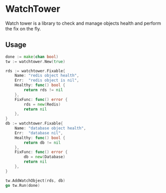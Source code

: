 # WatchTower

Watch tower is a library to check and manage objects health and perform the fix on the fly. 

## Usage

```go
done := make(chan bool)
tw := watchtower.New(true)

rds := watchtower.Fixable{
	Name: "redis object health",
	Err:  "redis object is nil",
	Healthy: func() bool {
		return rds != nil
	},
	FixFunc: func() error {
		rds = new(Redis)
		return nil
	},
}
db := watchtower.Fixable{
	Name: "database object health",
	Err:  "database nil",
	Healthy: func() bool {
	    return db != nil
	},
	FixFunc: func() error {
	    db = new(Database)
	    return nil
	},
}

tw.AddWatchObject(rds, db)
go tw.Run(done)

```